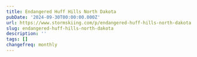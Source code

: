 ```yaml
---
title: Endangered Huff Hills North Dakota
pubDate: '2024-09-30T00:00:00.000Z'
url: https://www.stormskiing.com/p/endangered-huff-hills-north-dakota
slug: endangered-huff-hills-north-dakota
description: ''
tags: []
changefreq: monthly
---
```


<!-- Add post content below -->
